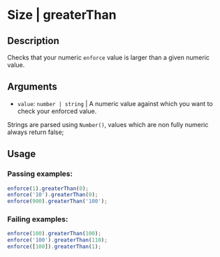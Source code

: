 # Size | greaterThan

## Description
Checks that your numeric `enforce` value is larger than a given numeric value.

## Arguments
* `value`: `number | string` | A numeric value against which you want to check your enforced value.

Strings are parsed using `Number()`, values which are non fully numeric always return false;

## Usage

### Passing examples:
```js
enforce(1).greaterThan(0);
enforce('10').greaterThan(0);
enforce(900).greaterThan('100');
```


### Failing examples:

```js
enforce(100).greaterThan(100);
enforce('100').greaterThan(110);
enforce([100]).greaterThan(1);
```